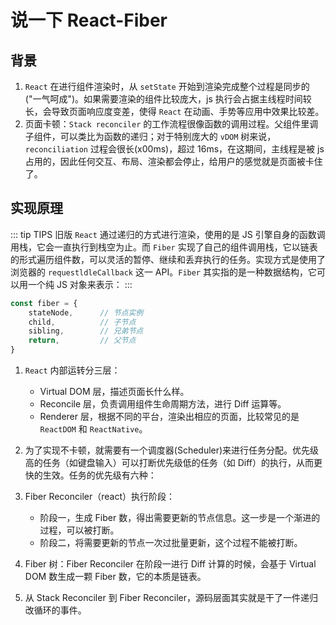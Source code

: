 # 说一下 React-Fiber

## 背景

1. `React` 在进行组件渲染时，从 `setState` 开始到渲染完成整个过程是同步的("一气呵成")。如果需要渲染的组件比较庞大，js 执行会占据主线程时间较长，会导致页面响应度变差，使得 `React` 在动画、手势等应用中效果比较差。
2. 页面卡顿：`Stack reconciler` 的工作流程很像函数的调用过程。父组件里调子组件，可以类比为函数的递归；对于特别庞大的 `vDOM` 树来说，`reconciliation` 过程会很长(x00ms)，超过 16ms，在这期间，主线程是被 js 占用的，因此任何交互、布局、渲染都会停止，给用户的感觉就是页面被卡住了。

## 实现原理

::: tip TIPS
旧版 `React` 通过递归的方式进行渲染，使用的是 JS 引擎自身的函数调用栈，它会一直执行到栈空为止。而 `Fiber` 实现了自己的组件调用栈，它以链表的形式遍历组件数，可以灵活的暂停、继续和丢弃执行的任务。实现方式是使用了浏览器的 `requestldleCallback` 这一 API。`Fiber` 其实指的是一种数据结构，它可以用一个纯 JS 对象来表示：
:::

```JavaScript
const fiber = {
    stateNode,      // 节点实例
    child,          // 子节点
    sibling,        // 兄弟节点
    return,         // 父节点
}
```

1. `React` 内部运转分三层：
    - Virtual DOM 层，描述页面长什么样。
    - Reconcile 层，负责调用组件生命周期方法，进行 Diff 运算等。
    - Renderer 层，根据不同的平台，渲染出相应的页面，比较常见的是 `ReactDOM` 和 `ReactNative`。

2. 为了实现不卡顿，就需要有一个调度器(Scheduler)来进行任务分配。优先级高的任务（如键盘输入）可以打断优先级低的任务（如 Diff）的执行，从而更快的生效。任务的优先级有六种：

3. Fiber Reconciler（react）执行阶段：

    - 阶段一，生成 Fiber 数，得出需要更新的节点信息。这一步是一个渐进的过程，可以被打断。
    - 阶段二，将需要更新的节点一次过批量更新，这个过程不能被打断。
  
4. Fiber 树：Fiber Reconciler 在阶段一进行 Diff 计算的时候，会基于 Virtual DOM 数生成一颗 Fiber 数，它的本质是链表。
5. 从 Stack Reconciler 到 Fiber Reconciler，源码层面其实就是干了一件递归改循环的事件。

